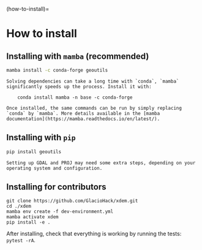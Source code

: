 (how-to-install)=

# How to install

## Installing with `mamba` (recommended)

```bash
mamba install -c conda-forge geoutils
```

```{note}
Solving dependencies can take a long time with `conda`, `mamba` significantly speeds up the process. Install it with:

    conda install mamba -n base -c conda-forge

Once installed, the same commands can be run by simply replacing `conda` by `mamba`. More details available in the [mamba documentation](https://mamba.readthedocs.io/en/latest/).
```

## Installing with `pip`

```bash
pip install geoutils
```

```{note}
Setting up GDAL and PROJ may need some extra steps, depending on your operating system and configuration.
```

## Installing for contributors

```shell
git clone https://github.com/GlacioHack/xdem.git
cd ./xdem
mamba env create -f dev-environment.yml
mamba activate xdem
pip install -e .
```

After installing, check that everything is working by running the tests: `pytest -rA`.
